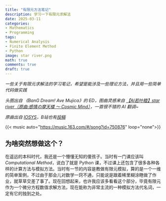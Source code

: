 ```yaml
---
title: "有限元方法笔记"
description: 学习一下有限元求解法
date: 2025-03-11
categories:
- Mathematics
- Programming
tags:
- Numerical Analysis
- Finite Element Method
- Python
image: star river.png
math: true
comments: true
draft: true
---
```


*一些关于有限元求解法的学习笔记，希望是能涉及一些理论方法，并且用一些简单代码做实践*

*头图出自 《BanG Dream! Ave Mujica》的 ED，图曲灵感来自 [【AI若叶睦】star river（原曲:感情の摩天楼 ～ Cosmic Mind）](https://www.bilibili.com/video/BV1DrNJe5ESg/)，一首很不错的 AI 翻调~*

*原曲出自 [IOSYS](https://space.bilibili.com/10923790)，B站也有[投稿](https://www.bilibili.com/video/BV1Ns411S7Sm/)*

{{< music auto="https://music.163.com/#/song?id=750876" loop="none">}}

## 为啥突然想做这个？

在遥远的本科时代，我还是一个懵懂无知的傻孩子。当时有一门课应该叫 *Computational Method*，说白了就是 Python 课，不过课上还包含了很多各种各样的计算方法与模拟方法。当时有一节的内容是教做有限元模拟，算的是一个一维的简单案例，不过由于那会儿对数学一窍不通，只能说是跟着稀里糊涂瞎做了作业，就草草交差了事了。现在回想起来，也许我应该多看看这个部分，毕竟有限元作为一个微分方程数值求解方法，现在能称为非常主流的一种模拟方法代名词，一定有它的独到之处。

